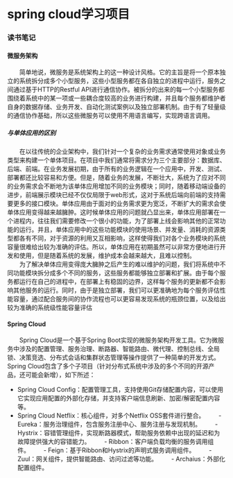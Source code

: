 # spring cloud学习项目
### 读书笔记
#### 微服务架构
&emsp;&emsp;简单地说，微服务是系统架构上的这一种设计风格。它的主旨是将一个原本独立的系统拆分成多个小型服务，这些小型服务都在各自独立的进程中运行，服务之间通过基于HTTP的Restful API进行通信协作。被拆分的出来的每一个小型服务都围绕着系统中的某一项或一些耦合度较高的业务进行构建，并且每个服务都维护者自身的数据存储、业务开发、自动化测试案例以及独立部署机制。由于有了轻量级的通信协作基础，所以这些微服务可以使用不用语言编写，实现跨语言调用。
##### 与单体应用的区别
&emsp;&emsp;在以往传统的企业架构中，我们针对一个复杂的业务需求通常使用对象或业务类型来构建一个单体项目。在项目中我们通常将需求分为三个主要部分：数据库、后端、前端。在业务发展初期，由于所有的业务逻辑在一个应用中，开发、测试、部署都还比较容易和方便。但是，随着业务的发展，不断壮大，系统为了应对不同的业务需求会不断地为该单体应用增加不同的业务模块；同时，随着移动端设备的进步，前端展示模块已经不仅仅局限于web形式，这对于系统后端向前端的支持需要更多的接口模块。单体应用由于面对的业务需求更为宽泛，不断扩大的需求会使单体应用变得越来越臃肿。这时候单体应用的问题就凸显出来，单体应用部署在一个进程内，往往我们需要修改一个很小的功能，为了部署上线会影响其他的正常功能的运行。并且，单体应用中的这些功能模块的使用场景、并发量、消耗的资源类型都各有不同，对于资源的利用又互相影响，这样使得我们对各个业务模块的系统容量很难给出较为准确的评估。所以，单体应用在初期虽然可以非常方便地进行开发和使用，但是随着系统的发展，维护成本会越来越大，且难以控制。
<br/>&emsp;&emsp;为了解决单体应用变得庞大臃肿之后产生的难以维护的问题，我们将系统中不同功能模块拆分成多个不同的服务，这些服务都能够独立部署和扩展。由于每个服务都运行在自己的进程中，在部署上有稳固的边界，这样每个服务的更新都不会影响其他服务的运行。同时，由于是独立部署，我们可以更准确地为每个服务评估性能容量，通过配合服务间的协作流程也可以更容易发现系统的瓶颈位置，以及给出较为准确的系统级性能容量评估
#### Spring Cloud
&emsp;&emsp;Spring Cloud是一个基于Spring Boot实现的微服务架构开发工具。它为微服务中涉及的配置管理、服务治理、断路器、智能路由、微代理、控制总线、全局锁、决策竞选、分布式会话和集群状态管理等操作提供了一种简单的开发方式。
Spring Cloud包含了多个子项目（针对分布式系统中涉及的多个不同的开源产品，还可能会新增），如下所述：
- Spring Cloud Config：配置管理工具，支持使用Git存储配置内容，可以使用它实现应用配置的外部化存储，并支持客户端信息刷新、加密/解密配置内容等。
- Spring Cloud Netflix：核心组件，对多个Netflix OSS套件进行整合。
&emsp;&emsp;- Eureka：服务治理组件，包含服务注册中心、服务注册与发现机制。
&emsp;&emsp;- Hystrix：容错管理组件，实现断路器模式，帮助服务依赖中出现的延迟和为故障提供强大的容错能力。
&emsp;&emsp;- Ribbon：客户端负载均衡的服务调用组件。
&emsp;&emsp;- Feign：基于Ribbon和Hystrix的声明式服务调用组件。
&emsp;&emsp;- Zuul：网关组件，提供智能路由、访问过滤等功能。
&emsp;&emsp;- Archaius：外部化配置组件。

